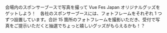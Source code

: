 会場内のスポンサーブースで写真を撮って Vue Fes Japan オリジナルグッズをゲットしよう！　各社のスポンサーブースには、フォトフレームをそれぞれ 1 つずつ設置しています。合計 15 箇所のフォトフレームを撮影いただき、受付で写真をご提示いただくと抽選でちょっと嬉しいグッズがもらえるかも！？
